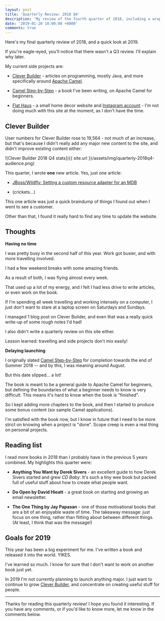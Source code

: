 ```yaml
---
layout: post
title: 'Quarterly Review: 2018 Q4'
description: 'My review of the fourth quarter of 2018, including a wrap-up of 2018'
date: '2019-01-20 10:00:00 +0000'
comments: true
---
```


Here's my final quarterly review of 2018, and a quick look at 2019.

If you're eagle-eyed, you'll notice that there wasn't a Q3 review. I'll explain why later.

My current side projects are:

- [Clever Builder][cb] - articles on programming, mostly Java, and more specifically around [Apache Camel][camel].

- [Camel Step-by-Step][camelsbs] - a book I've been writing, on Apache Camel for beginners.

- [Flat Haus][fh] - a small home decor website and [Instagram account][fh-insta] - I'm not doing much with this site at the moment, as I don't have the time.

## Clever Builder

User numbers for Clever Builder rose to 19,564 - not much of an increase, but that's because I didn't really add any major new content to the site, and didn't improve existing content either:

![Clever Builder 2018 Q4 stats]({{ site.url }}/assets/img/quarterly-2018q4-audience.png)

This quarter, I wrote **one** new article. Yes, just one article:

- [JBoss/Wildfly: Setting a custom resource adapter for an MDB][mdbra]

- (crickets...)

This one article was just a quick braindump of things I found out when I went to see a customer.

Other than that, I found it really hard to find any time to update the website.

## Thoughts

**Having no time**

I was pretty busy in the second half of this year. Work got busier, and with more travelling involved.

I had a few weekend breaks with some amazing friends.

As a result of both, I was flying almost every week.

That used up a lot of my energy, and I felt I had less drive to write articles, or even work on the book.

If I'm spending all week travelling and working intensely on a computer, I just don't want to stare at a laptop screen on Saturdays and Sundays.

I managed 1 blog post on Clever Builder, and even that was a really quick write-up of some rough notes I'd had!

I also didn't write a quarterly review on this site either.

Lesson learned: travelling and side projects don't mix easily!

**Delaying launching**

I originally slated [Camel Step-by-Step][camelsbs] for completion towards the end of Summer 2018 -- and by this, I was meaning around August.

But this date slipped... a lot!

The book is meant to be a general guide to Apache Camel for beginners, but defining the boundaries of what a beginner needs to know is very difficult. This means it's hard to know when the book is "finished".

So I kept adding more chapters to the book, and then I started to produce some bonus content (six sample Camel applications).

I'm satisfied with the book now, but I know in future that I need to be more strict on knowing when a project is "done". Scope creep is even a real thing on personal projects.

## Reading list

I read more books in 2018 than I probably have in the previous 5 years combined. My highlights this quarter were:

- **Anything You Want by Derek Sivers** - an excellent guide to how Derek Sivers started and grew _CD Baby_. It's such a tiny wee book but packed full of useful stuff about how to create what people want.

- **Do Open by David Hieatt** - a great book on starting and growing an email newsletter.

- **The One Thing by Jay Papasan** - one of those motivational books that are a bit of an enjoyable waste of time. The takeaway message: just focus on one thing, rather than flitting about between different things. (At least, I think that was the message!)

## Goals for 2019

This year has been a big experiment for me. I've written a book and released it into the world. YIKES.

I've learned so much. I know for sure that I don't want to work on another book just yet.

In 2019 I'm not currently planning to launch anything major. I just want to continue to grow [Clever Builder][cb], and concentrate on creating useful stuff for people.

--------------------------------------------------------------------------------

Thanks for reading this quarterly review! I hope you found it interesting. If you have any comments, or if you'd like to know more, let me know in the comments below.

[camel]: http://camel.apache.org
[camelsbs]: https://cleverbuilder.com/camelstepbystep
[cb]: https://cleverbuilder.com
[fh]: http://flat.haus
[fh-insta]: https://instagram.com/flat.haus
[mdbra]: https://cleverbuilder.com/notes/jboss-mdb-custom-resource-adapter/
